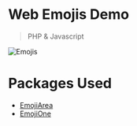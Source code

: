 # Web Emojis Demo

> PHP & Javascript

![Emojis](https://github.com/jagroop/php-emoji-demo/blob/master/screenshot.png)

# Packages Used

- [EmojiArea](https://github.com/mervick/emojionearea)
- [EmojiOne](https://github.com/emojione/emojione)
